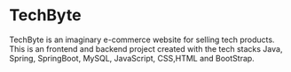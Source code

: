 # TechByte
TechByte is an imaginary e-commerce website for selling tech products. This is an frontend and backend project created with the tech stacks Java, Spring, SpringBoot, MySQL, JavaScript, CSS,HTML  and BootStrap.
